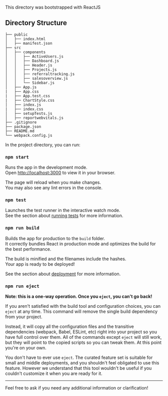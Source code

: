 This directory was bootstrapped with ReactJS
 
## Directory Structure

```plaintext
├── public
│   ├── index.html
│   ├── manifest.json
├── src
│   ├── components
│   │   ├── ActiveUsers.js
│   │   ├── Dashboard.js
│   │   ├── Header.js
│   │   ├── Projects.js
│   │   ├── referraltracking.js
│   │   ├── salesoverview.js
│   │   └── Sidebar.js
│   ├── App.js
|   ├── App.css
|   ├── App.test.css
|   ├── ChartStyle.css
│   ├── index.js
|   ├── index.css
│   ├── setupTests.js
│   ├── reportwebvitals.js
├── .gitignore
├── package.json
├── README.md
└── webpack.config.js
```

In the project directory, you can run:

### `npm start`

Runs the app in the development mode.\
Open [http://localhost:3000](http://localhost:3000) to view it in your browser.

The page will reload when you make changes.\
You may also see any lint errors in the console.

### `npm test`

Launches the test runner in the interactive watch mode.\
See the section about [running tests](https://facebook.github.io/create-react-app/docs/running-tests) for more information.

### `npm run build`

Builds the app for production to the `build` folder.\
It correctly bundles React in production mode and optimizes the build for the best performance.

The build is minified and the filenames include the hashes.\
Your app is ready to be deployed!

See the section about [deployment](https://facebook.github.io/create-react-app/docs/deployment) for more information.

### `npm run eject`

**Note: this is a one-way operation. Once you `eject`, you can't go back!**

If you aren't satisfied with the build tool and configuration choices, you can `eject` at any time. This command will remove the single build dependency from your project.

Instead, it will copy all the configuration files and the transitive dependencies (webpack, Babel, ESLint, etc) right into your project so you have full control over them. All of the commands except `eject` will still work, but they will point to the copied scripts so you can tweak them. At this point you're on your own.

You don't have to ever use `eject`. The curated feature set is suitable for small and middle deployments, and you shouldn't feel obligated to use this feature. However we understand that this tool wouldn't be useful if you couldn't customize it when you are ready for it.

---

Feel free to ask if you need any additional information or clarification!
